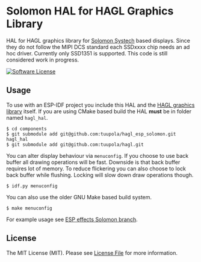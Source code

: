 
# Solomon HAL for HAGL Graphics Library

HAL for HAGL graphics library for [Solomon Systech](https://www.solomon-systech.com/) based displays. Since they do not follow the MIPI DCS standard each SSDxxxx chip needs an ad hoc driver. Currently only SSD1351 is supported.  This code is still considered work in progress.

[![Software License](https://img.shields.io/badge/license-MIT-brightgreen.svg?style=flat-square)](LICENSE.md)

## Usage

To use with an ESP-IDF project you include this HAL and the [HAGL graphics library](https://github.com/tuupola/hagl) itself.  If you are using CMake based build the HAL **must** be in folder named `hagl_hal`.

```
$ cd components
$ git submodule add git@github.com:tuupola/hagl_esp_solomon.git hagl_hal
$ git submodule add git@github.com:tuupola/hagl.git
```

You can alter display behaviour via `menuconfig`. If you choose to use back buffer all drawing operations will be fast. Downside is that back buffer requires lot of memory. To reduce flickering you can also choose to lock back buffer while flushing. Locking will slow down draw operations though.

```
$ idf.py menuconfig
```

You can also use the older GNU Make based build system.

```
$ make menuconfig
```

For example usage see [ESP effects Solomon branch](https://github.com/tuupola/esp_effects/tree/solomon).

## License

The MIT License (MIT). Please see [License File](LICENSE) for more information.

